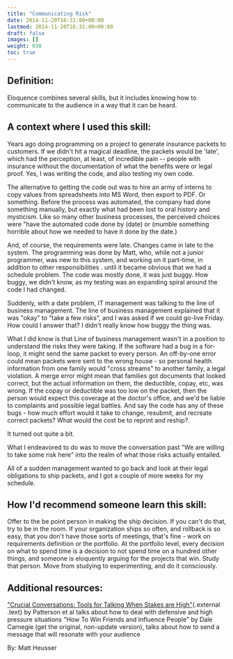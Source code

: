 ```yaml
---
title: "Communicating Risk"
date: 2014-11-20T16:31:00+00:00
lastmod: 2014-11-20T16:31:00+00:00
draft: false
images: []
weight: 030
toc: true
---
```


## Definition:

Eloquence combines several skills, but it includes knowing how to communicate to the audience in a way that it can be heard.


## A context where I used this skill:

Years ago doing programming on a project to generate insurance packets to customers.
If we didn\'t hit a magical deadline, the packets would be \'late\', which had the perception, at least, of incredible pain \-- people with insurance without the documentation of what the benefits were or legal proof.
Yes, I was writing the code, and also testing my own code.

The alternative to getting the code out was to hire an army of interns to copy values from spreadsheets into MS Word, then export to PDF.
Or something.
Before the process was automated, the company had done something manually, but exactly what had been lost to oral history and mysticism.
Like so many other business processes, the perceived choices were \"have the automated code done by (date) or (mumble something horrible about how we needed to have it done by the date.)

And, of course, the requirements were late.
Changes came in late to the system.
The programming was done by Matt, who, while not a junior programmer, was new to this system, and working on it part-time, in addition to other responsibilities \.
until it became obvious that we had a schedule problem.
The code was mostly done, it was just buggy.
How buggy, we didn\'t know, as my testing was an expanding spiral around the code I had changed.

Suddenly, with a date problem, IT management was talking to the line of business management.
The line of business management explained that it was \"okay\" to \"take a few risks\", and I was asked if we could go-live Friday.
How could I answer that? I didn\'t really know how buggy the thing was.

What I did know is that Line of business management wasn\'t in a position to understand the risks they were taking.
If the software had a bug in a for-loop, it might send the same packet to every person.
An off-by-one error could mean packets were sent to the wrong house - so personal health information from one family would \"cross streams\" to another family, a legal violation.
A merge error might mean that families got documents that looked correct, but the actual information on them, the deductible, copay, etc, was wrong.
If the copay or deductible was too low on the packet, then the person would expect this coverage at the doctor\'s office, and we\'d be liable to complaints and possible legal battles.
And say the code has any of these bugs - how much effort would it take to change, resubmit, and recreate correct packets? What would the cost be to reprint and reship?.

It turned out quite a bit.

What I endeavored to do was to move the conversation past \"We are willing to take some risk here\" into the realm of what those risks actually entailed.

All of a sudden management wanted to go back and look at their legal obligations to ship packets, and I got a couple of more weeks for my schedule.

## How I\'d recommend someone learn this skill:

Offer to the be point person in making the ship decision.
If you can\'t do that, try to be in the room.
If your organization ships so often, and rollback is so easy, that you don\'t have those sorts of meetings, that\'s fine - work on requirements definition or the portfolio.
At the portfolio level, every decision on what to spend time is a decision to not spend time on a hundred other things, and someone is eloquently arguing for the projects that win.
Study that person.
Move from studying to experimenting, and do it consciously.


## Additional resources:

[\"Crucial Conversations: Tools for Talking When Stakes are High\"](http://www.amazon.com/Crucial-Conversations-Talking-Stakes-Second/dp/0071771328/){.external
.text} by Patterson et al talks about how to deal with defensive and high pressure situations
\"How To Win Friends and Influence People\" by Dale Carnegie (get the original, non-update version), talks about how to send a message that will resonate with your audience


By: Matt Heusser

